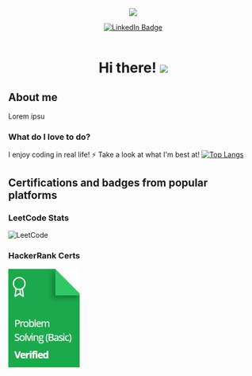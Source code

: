 <p align="center">
	<img align="center" width="500px" src="https://media0.giphy.com/media/Qo2dupDib32rkTY4hX/giphy.gif" />
	<div id="badges" align="center">
  		<a href="https://www.linkedin.com/in/frederico-a-marques/">
			<img src="https://img.shields.io/badge/LinkedIn-blue?style=plastic&logo=linkedin&logoColor=white" alt="LinkedIn Badge"/>
		</a>
	</div>
	<div id="views" align="center"><img align="center" src="https://komarev.com/ghpvc/?username=fmmarques&style=flat-square&color=blue" alt=""/></div>
	<h1 align="center"> Hi there! <img width="50px" src="https://media2.giphy.com/media/hvRJCLFzcasrR4ia7z/giphy.gif?cid=790b7611a2c717b946824c5a073174309e219cdf4b934b21&rid=giphy.gif&ct=s"/></h1>

</p>

## About me
Lorem ipsu

### What do I love to do?

I enjoy coding in real life! :zap:
Take a look at what I'm best at!
[![Top Langs](https://github-readme-stats.vercel.app/api/top-langs/?username=fmmarques)](https://github.com/anuraghazra/github-readme-stats)

## Certifications and badges from popular platforms

### LeetCode Stats
![LeetCode](https://leetcard.jacoblin.cool/fmmarques?theme=unicorn&ext=activity)

### HackerRank Certs
![HackerRank](https://github.com/Praneet-Botke/Hackerrank-Skills-Certificates-Badges/blob/main/Problem%20Solving(Basic)%20Verified.jpeg)
